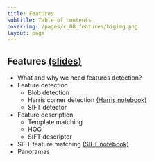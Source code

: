 ```yaml
---
title: Features
subtitle: Table of contents
cover-img: /pages/c_08_features/bigimg.png
layout: page
---
```


## **Features** [(slides)](/pages/c_08_features/features.pdf)

- What and why we need features detection?
- Feature detection
  - Blob detection
  - Harris corner detection [(Harris notebook)](/pages/c_08_features/harris_nb/)
  - SIFT detector 
- Feature description
  - Template matching
  - HOG
  - SIFT descriptor
- SIFT feature matching [(SIFT notebook)](/pages/c_08_features/sift_nb/)
- Panoramas

